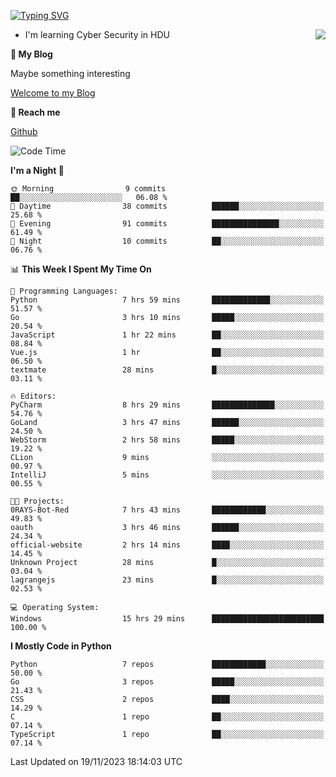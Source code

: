 [![Typing SVG](https://readme-typing-svg.herokuapp.com?font=Fira+Code&pause=1000&random=false&width=450&height=60&lines=Hello+%F0%9F%91%8B%F0%9F%8F%BB;I'm+JBNRZ)](https://git.io/typing-svg)

<a href="#">
  <img align="right" src="https://github-readme-stats.vercel.app/api?username=JBNRZ&show_icons=true&bg_color=15,f2f7fd,E0EAFC" />
</a>

- I'm learning Cyber Security in HDU

 **🌱 My Blog**

Maybe something interesting

[Welcome to my Blog](https://jbnrz.com.cn/)

 **💬 Reach me** 

[Github](https://github.com/JBNRZ)


<!--START_SECTION:waka-->
![Code Time](http://img.shields.io/badge/Code%20Time-93%20hrs%2034%20mins-blue)

**I'm a Night 🦉** 

```text
🌞 Morning                9 commits           ██░░░░░░░░░░░░░░░░░░░░░░░   06.08 % 
🌆 Daytime                38 commits          ██████░░░░░░░░░░░░░░░░░░░   25.68 % 
🌃 Evening                91 commits          ███████████████░░░░░░░░░░   61.49 % 
🌙 Night                  10 commits          ██░░░░░░░░░░░░░░░░░░░░░░░   06.76 % 
```


📊 **This Week I Spent My Time On** 

```text
💬 Programming Languages: 
Python                   7 hrs 59 mins       █████████████░░░░░░░░░░░░   51.57 % 
Go                       3 hrs 10 mins       █████░░░░░░░░░░░░░░░░░░░░   20.54 % 
JavaScript               1 hr 22 mins        ██░░░░░░░░░░░░░░░░░░░░░░░   08.84 % 
Vue.js                   1 hr                ██░░░░░░░░░░░░░░░░░░░░░░░   06.50 % 
textmate                 28 mins             █░░░░░░░░░░░░░░░░░░░░░░░░   03.11 % 

🔥 Editors: 
PyCharm                  8 hrs 29 mins       ██████████████░░░░░░░░░░░   54.76 % 
GoLand                   3 hrs 47 mins       ██████░░░░░░░░░░░░░░░░░░░   24.50 % 
WebStorm                 2 hrs 58 mins       █████░░░░░░░░░░░░░░░░░░░░   19.22 % 
CLion                    9 mins              ░░░░░░░░░░░░░░░░░░░░░░░░░   00.97 % 
IntelliJ                 5 mins              ░░░░░░░░░░░░░░░░░░░░░░░░░   00.55 % 

🐱‍💻 Projects: 
0RAYS-Bot-Red            7 hrs 43 mins       ████████████░░░░░░░░░░░░░   49.83 % 
oauth                    3 hrs 46 mins       ██████░░░░░░░░░░░░░░░░░░░   24.34 % 
official-website         2 hrs 14 mins       ████░░░░░░░░░░░░░░░░░░░░░   14.45 % 
Unknown Project          28 mins             █░░░░░░░░░░░░░░░░░░░░░░░░   03.04 % 
lagrangejs               23 mins             █░░░░░░░░░░░░░░░░░░░░░░░░   02.53 % 

💻 Operating System: 
Windows                  15 hrs 29 mins      █████████████████████████   100.00 % 
```

**I Mostly Code in Python** 

```text
Python                   7 repos             ████████████░░░░░░░░░░░░░   50.00 % 
Go                       3 repos             █████░░░░░░░░░░░░░░░░░░░░   21.43 % 
CSS                      2 repos             ████░░░░░░░░░░░░░░░░░░░░░   14.29 % 
C                        1 repo              ██░░░░░░░░░░░░░░░░░░░░░░░   07.14 % 
TypeScript               1 repo              ██░░░░░░░░░░░░░░░░░░░░░░░   07.14 % 
```




 Last Updated on 19/11/2023 18:14:03 UTC
<!--END_SECTION:waka-->
